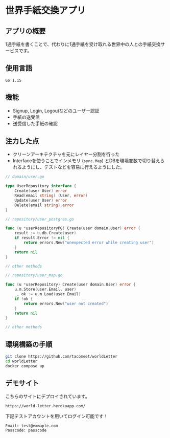 # 世界手紙交換アプリ

## アプリの概要

1通手紙を書くことで、代わりに1通手紙を受け取れる世界中の人との手紙交換サービスです。

## 使用言語

```
Go 1.15
```

## 機能

- Signup, Login, Logoutなどのユーザー認証
- 手紙の送受信
- 送受信した手紙の確認

## 注力した点

- クリーンアーキテクチャを元にレイヤー分割を行った
- Interfaceを使うことでインメモリ (`sync.Map`) とDBを環境変数で切り替えられるようにし、テストなどを容易に行えるようにした。

```go
// domain/user.go

type UserRepository interface {
	Create(user User) error
	Read(email string) (User, error)
	Update(user User) error
	Delete(email string) error
}
```

```go
// repository/user_postgres.go

func (u *userRepositoryPG) Create(user domain.User) error {
	result := u.db.Create(user)
	if result.Error != nil {
		return errors.New("unexpected error while creating user")
	}
	return nil
}

// other methods
```

```go
// repository/user_map.go

func (u *userRepository) Create(user domain.User) error {
	u.m.Store(user.Email, user)
	_, ok := u.m.Load(user.Email)
	if !ok {
		return errors.New("user not created")
	}
	return nil
}

// other methods
```

## 環境構築の手順

```bash
git clone https://github.com/tacomeet/worldLetter
cd worldLetter
docker compose up
```

## デモサイト

こちらのサイトにデプロイされています。

```
https://world-letter.herokuapp.com/
```

下記テストアカウントを用いてログイン可能です！

```
Email: test@exmaple.com
Passcode: passcode
```
